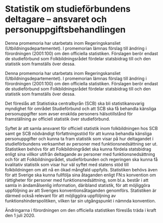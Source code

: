 # Statistik om studieförbundens deltagare – ansvaret och personuppgiftsbehandlingen

Denna promemoria har utarbetats inom Regeringskansliet (Utbildningsdepartementet). I promemorian lämnas förslag till ändring i förordningen (2001:100) om den officiella statistiken. Förslagen berör endast de studieförbund som Folkbildningsrådet fördelar statsbidrag till och den statistik som framställs över dessa.

Denna promemoria har utarbetats inom Regeringskansliet (Utbildningsdepartementet). I promemorian lämnas förslag till ändring i förordningen (2001:100) om den officiella statistiken. Förslagen berör endast de studieförbund som Folkbildningsrådet fördelar statsbidrag till och den statistik som framställs över dessa.

Det föreslås att Statistiska centralbyrån (SCB) ska bli statistikansvarig myndighet för området Studieförbund och att SCB ska få behandla känsliga personuppgifter som avser enskilda personers hälsotillstånd för framställning av officiell statistik över studieförbund.

Syftet är att samla ansvaret för officiell statistik inom folkbildningen hos SCB samt ge SCB nödvändigt författningsstöd för att kunna behandla känsliga personuppgifter och kunna ta fram statistik som visar på hur deltagandet i studieförbundens verksamhet av personer med funktionsnedsättning ser ut. Statistiken behövs för att Folkbildningrådet ska kunna fördela statsbidrag enligt sina villkor utifrån deltagande av personer med funktionsnedsättning och för att Folkbildningsrådet, studieförbunden och regeringen ska kunna få kvalitativ statistik som visar hur väl syftet med statens stöd till folkbildningen om att nå en ökad mångfald uppfylls. Statistiken behövs även för att Sverige ska kunna fullfölja sina åtaganden enligt FN:s konvention om rättigheter för personer med funktionsnedsättning, som bl.a. består i att samla in ändamålsenlig information, däribland statistik, för att möjliggöra uppföljning av att Sveriges konventionsåtaganden genomförs. Statistiken är därmed också relevant för att möjliggöra uppföljning av funktionshinderspolitiken, vilken tar sin utgångspunkt i nämnda konvention.

Ändringarna i förordningen om den officiella statistiken föreslås träda i kraft den 1 juli 2020.
